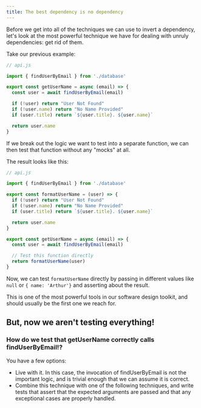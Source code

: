 ```yaml
---
title: The best dependency is no dependency
---
```


Before we get into all of the techniques we can use to invert a dependency, let's look at the most powerful technique we have for dealing with unruly dependencies: get rid of them.

Take our previous example:

```javascript
// api.js

import { findUserByEmail } from './database'

export const getUserName = async (email) => {
  const user = await findUserByEmail(email)

  if (!user) return "User Not Found"
  if (!user.name) return "No Name Provided"
  if (user.title) return `${user.title}. ${user.name}`

  return user.name
}
```

If we break out the logic we want to test into a separate function, we can then test that function without any "mocks" at all.


The result looks like this:

```javascript
// api.js

import { findUserByEmail } from './database'

export const formatUserName = (user) => {
  if (!user) return "User Not Found"
  if (!user.name) return "No Name Provided"
  if (user.title) return `${user.title}. ${user.name}`

  return user.name
}

export const getUserName = async (email) => {
  const user = await findUserByEmail(email)

  // Test this function directly
  return formatUserName(user)
}
```

Now, we can test `formatUserName` directly by passing in different values like `null` or `{ name: 'Arthur'}` and asserting about the result.

This is one of the most powerful tools in our software design toolkit, and should usually be the first one we reach for.

## But, now we aren't testing everything!

### How do we test that getUserName correctly calls findUserByEmail!?

You have a few options:

- Live with it. In this case, the invocation of findUserByEmail is not the important logic, and is trivial enough that we can assume it is correct.
- Combine this technique with one of the following techniques, and write tests that assert that the expected arguments are passed and that any exceptional cases are properly handled.



